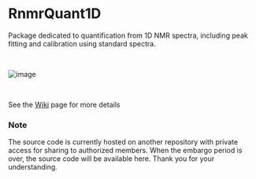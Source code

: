 # RnmrQuant1D
Package dedicated to quantification from 1D NMR spectra, including peak fitting and calibration using standard spectra.

<br>

![image](https://github.com/user-attachments/assets/8b19fe92-82a6-4105-bc99-19d6122f16e5)

<br>

See the [Wiki](https://github.com/djacob65/RnmrQuant1D/wiki/home/) page for more details

### Note

The source code is currently hosted on another repository with private access for sharing to authorized members. When the embargo period is over, the source code will be available here. Thank you for your understanding.

